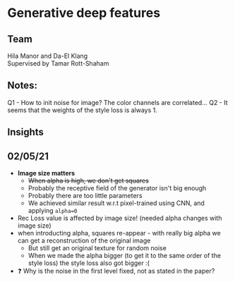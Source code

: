 <!-- [![Python 3.7.7](https://img.shields.io/badge/python-3.7.7+-blue.svg)](https://www.python.org/downloads/release/python-377/)
[![OpenCV](https://img.shields.io/badge/OpenCV-3.4.2-green)](https://opencv.org/) -->
<!--[![torch](https://img.shields.io/badge/torch-1.4.0-green)](https://pytorch.org/) -->
<!-- [![torchvision](https://img.shields.io/badge/torchvision-0.5.0-green)](https://pytorch.org/) -->

# Generative deep features


## Team
Hila Manor and Da-El Klang  
Supervised by Tamar Rott-Shaham

## Notes:
Q1 - How to init noise for image? The color channels are correlated...
Q2 - It seems that the weights of the style loss is always 1.


## Insights
## 02/05/21
* **Image size matters**
  * ~~When alpha is high, we don't get squares~~
  * Probably the receptive field of the generator isn't big enough
  * Probably there are too little parameters
  * We achieved similar result w.r.t pixel-trained using CNN, and applying `alpha=0`
*  Rec Loss value is affected by image size! (needed alpha changes with image size)
* when introducting alpha, squares re-appear - with really big alpha we can get a reconstruction of the original image
  * But still get an original texture for random noise
  * When we made the alpha bigger (to get it to the same order of the style loss) the style loss also got bigger :(
* ❓ Why is the noise in the first level fixed, not as stated in the paper?
